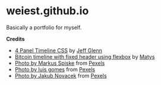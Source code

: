 # weiest.github.io

Basically a portfolio for myself.

**Credits**

-   [4 Panel Timeline CSS](https://codepen.io/jeffglenn/pen/KNYoKa "4 Panel Timeline CSS") by [Jeff Glenn](https://codepen.io/jeffglenn)
-   [Bitcoin timeline with fixed header using flexbox](https://codepen.io/mathiesjanssen/pen/ggeBKm "Bitcoin timeline with fixed header using flexbox") by [Matys](https://codepen.io/mathiesjanssen)
-   [Photo by Markus Spiske](https://www.pexels.com/photo/coronavirus-statistics-on-screen-3970330/) from [Pexels](https://www.pexels.com/)
-   [Photo by luis gomes](https://www.pexels.com/photo/close-up-photo-of-programming-of-codes-546819/) from [Pexels](https://www.pexels.com/)
-   [Photo by Jakub Novacek](https://www.pexels.com/photo/time-lapse-photo-of-stars-on-night-924824/) from [Pexels](https://www.pexels.com/)
